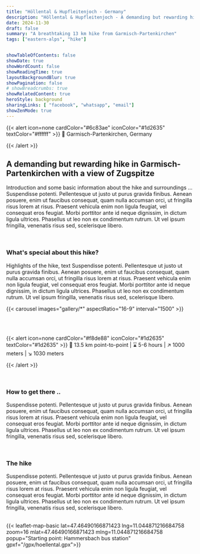 ```yaml
---
title: "Höllental & Hupfleitenjoch - Germany"
description: "Höllental & Hupfleitenjoch - A demanding but rewarding hike in Garmisch-Partenkirchen with a view of Zugspitze"
date: 2024-11-30
draft: false
summary: "A breathtaking 13 km hike from Garmisch-Partenkirchen"
tags: ["eastern-alps", "hike"]


showTableOfContents: false
showDate: true
showWordCount: false
showReadingTime: true
layoutBackgroundBlur: true
showPagination: false
# showBreadcrumbs: true
showRelatedContent: true
heroStyle: background
sharingLinks: [ "facebook", "whatsapp", "email"]
showZenMode: true
---
```


{{< alert icon=none cardColor="#6c83ae" iconColor="#1d2635" textColor="#ffffff" >}}
 📍 Garmisch-Partenkirchen, Germany

{{< /alert >}}

## A demanding but rewarding hike in Garmisch-Partenkirchen with a view of Zugspitze 
Introduction and some basic information about the hike and surroundings ...
Suspendisse potenti. Pellentesque ut justo ut purus gravida finibus. Aenean posuere, enim ut faucibus consequat, quam nulla accumsan orci, ut fringilla risus lorem at risus. Praesent vehicula enim non ligula feugiat, vel consequat eros feugiat. Morbi porttitor ante id neque dignissim, in dictum ligula ultrices. Phasellus ut leo non ex condimentum rutrum. Ut vel ipsum fringilla, venenatis risus sed, scelerisque libero.

<br>

### What's special about this hike?
Highlights of the hike, text 
Suspendisse potenti. Pellentesque ut justo ut purus gravida finibus. Aenean posuere, enim ut faucibus consequat, quam nulla accumsan orci, ut fringilla risus lorem at risus. Praesent vehicula enim non ligula feugiat, vel consequat eros feugiat. Morbi porttitor ante id neque dignissim, in dictum ligula ultrices. Phasellus ut leo non ex condimentum rutrum. Ut vel ipsum fringilla, venenatis risus sed, scelerisque libero.

{{< carousel images="gallery/*" aspectRatio="16-9" interval="1500" >}}


<br>
<br>



{{< alert icon=none cardColor="#f8de88" iconColor="#1d2635" textColor="#1d2635" >}}
 🚩 13.5 km point-to-point | ⌛ 5-6 hours | ↗️ 1000 meters | ↘️ 1030 meters 

{{< /alert >}}

<br>

### How to get there ..
Suspendisse potenti. Pellentesque ut justo ut purus gravida finibus. Aenean posuere, enim ut faucibus consequat, quam nulla accumsan orci, ut fringilla risus lorem at risus. Praesent vehicula enim non ligula feugiat, vel consequat eros feugiat. Morbi porttitor ante id neque dignissim, in dictum ligula ultrices. Phasellus ut leo non ex condimentum rutrum. Ut vel ipsum fringilla, venenatis risus sed, scelerisque libero.

<br>

### The hike
Suspendisse potenti. Pellentesque ut justo ut purus gravida finibus. Aenean posuere, enim ut faucibus consequat, quam nulla accumsan orci, ut fringilla risus lorem at risus. Praesent vehicula enim non ligula feugiat, vel consequat eros feugiat. Morbi porttitor ante id neque dignissim, in dictum ligula ultrices. Phasellus ut leo non ex condimentum rutrum. Ut vel ipsum fringilla, venenatis risus sed, scelerisque libero.
<br>
<br>



{{< leaflet-map-basic lat=47.46490166871423 lng=11.044871216684758 zoom=16 mlat=47.46490166871423 mlng=11.044871216684758 popup="Starting point: Hammersbach bus station" gpxf="/gpx/hoellental.gpx">}} 

<br>






